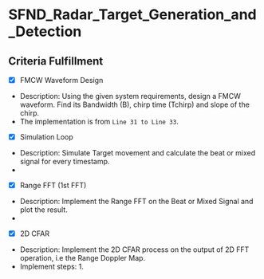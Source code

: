 # SFND_Radar_Target_Generation_and_Detection
## Criteria Fulfillment
 - [x] FMCW Waveform Design
  * Description: Using the given system requirements, design a FMCW waveform. Find its Bandwidth (B), chirp time (Tchirp) and slope of the chirp.
  * The implementation is from `Line 31 to Line 33`.
 - [x] Simulation Loop
  * Description: Simulate Target movement and calculate the beat or mixed signal for every timestamp.
  * 
 - [x] Range FFT (1st FFT)
  * Description: Implement the Range FFT on the Beat or Mixed Signal and plot the result.
  * 
 - [x] 2D CFAR
  * Description: Implement the 2D CFAR process on the output of 2D FFT operation, i.e the Range Doppler Map.
  * Implement steps:
    1. 
